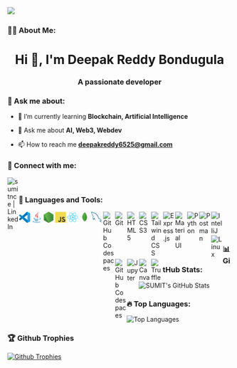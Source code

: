 ![](https://komarev.com/ghpvc/?username=AbhiSathya&color=green)

### 👨‍💻 About Me:
<h1 align="center">Hi 👋, I'm Deepak Reddy Bondugula</h1>
<h3 align="center">A passionate developer</h3>

### 💬 Ask me about:
- 🌱 I’m currently learning **Blockchain, Artificial Intelligence**

- 💬 Ask me about **AI, Web3, Webdev**

- 📫 How to reach me **deepakreddy6525@gmail.com**

### 🔗 Connect with me:
[<img align="left" alt="sumitnce | LinkedIn" width="25px" src="https://cdn.jsdelivr.net/gh/devicons/devicon@latest/icons/linkedin/linkedin-original.svg" />][linkedin]

<br />

### 🚀 Languages and Tools:
[<img align="left" alt="visual studio code" width="25px" src="https://raw.githubusercontent.com/github/explore/80688e429a7d4ef2fca1e82350fe8e3517d3494d/topics/visual-studio-code/visual-studio-code.png" style="margin: 1px;" />](https://code.visualstudio.com)
[<img align="left" alt="Java" width="25px" src="https://raw.githubusercontent.com/devicons/devicon/master/icons/java/java-original.svg" style="margin: 1px;" />](https://www.java.com)
[<img align="left" alt="Node.js" width="25px" src="https://raw.githubusercontent.com/devicons/devicon/master/icons/nodejs/nodejs-original.svg" style="margin: 1px;" />](https://nodejs.org)
[<img align="left" alt="JavaScript" width="25px" src="https://raw.githubusercontent.com/devicons/devicon/master/icons/javascript/javascript-original.svg" style="margin: 1px;" />](https://www.javascript.com)
[<img align="left" alt="React" width="25px" src="https://raw.githubusercontent.com/devicons/devicon/master/icons/react/react-original.svg" style="margin: 1px;" />](https://reactjs.org)
[<img align="left" alt="MongoDB" width="25px" src="https://raw.githubusercontent.com/devicons/devicon/master/icons/mongodb/mongodb-original.svg" style="margin: 1px;" />](https://www.mongodb.com)
[<img align="left" alt="MySQL" width="25px" src="https://raw.githubusercontent.com/devicons/devicon/master/icons/mysql/mysql-original.svg" style="margin: 1px;" />](https://www.mysql.com)
[<img align="left" alt="GitHub Codespaces" width="25px" src="https://cdn.jsdelivr.net/gh/devicons/devicon@latest/icons/githubcodespaces/githubcodespaces-original.svg" style="margin: 1px;" />](https://github.com/codespaces)
[<img align="left" alt="Git" width="25px" src="https://cdn.jsdelivr.net/gh/devicons/devicon@latest/icons/git/git-original.svg" style="margin: 1px;" />](https://git-scm.com/)
[<img align="left" alt="HTML5" width="25px" src="https://cdn.jsdelivr.net/gh/devicons/devicon@latest/icons/html5/html5-original-wordmark.svg" style="margin: 1px;" />](https://developer.mozilla.org/en-US/docs/Web/HTML)
[<img align="left" alt="CSS3" width="25px" src="https://cdn.jsdelivr.net/gh/devicons/devicon@latest/icons/css3/css3-original-wordmark.svg" style="margin: 1px;" />](https://developer.mozilla.org/en-US/docs/Web/CSS)
[<img align="left" alt="Tailwind CSS" width="25px" src="https://cdn.jsdelivr.net/gh/devicons/devicon@latest/icons/tailwindcss/tailwindcss-original.svg" style="margin: 1px;" />](https://tailwindcss.com/)
[<img align="left" alt="Express.js" width="25px" src="https://cdn.jsdelivr.net/gh/devicons/devicon@latest/icons/express/express-original.svg" style="margin: 1px;" />](https://expressjs.com/)
[<img align="left" alt="Material UI" width="25px" src="https://cdn.jsdelivr.net/gh/devicons/devicon@latest/icons/materialui/materialui-original.svg" style="margin: 1px;" />](https://mui.com/)
[<img align="left" alt="Python" width="25px" src="https://cdn.jsdelivr.net/gh/devicons/devicon@latest/icons/python/python-original.svg" style="margin: 1px;" />](https://www.python.org)
[<img align="left" alt="Postman" width="25px" src="https://cdn.jsdelivr.net/gh/devicons/devicon@latest/icons/postman/postman-original.svg" style="margin: 1px;" />](https://www.postman.com/)
[<img align="left" alt="IntelliJ" width="25px" src="https://cdn.jsdelivr.net/gh/devicons/devicon@latest/icons/intellij/intellij-original.svg" style="margin: 1px;" />](https://www.jetbrains.com/idea/)
[<img align="left" alt="Linux" width="25px" src="https://cdn.jsdelivr.net/gh/devicons/devicon@latest/icons/linux/linux-original.svg" style="margin: 1px;" />](https://www.linux.org/)
[<img align="left" alt="GitHub Codespaces" width="25px" src="https://cdn.jsdelivr.net/gh/devicons/devicon@latest/icons/githubcodespaces/githubcodespaces-original.svg" style="margin: 1px;" />](https://github.com/codespaces)
[<img align="left" alt="Jupyter" width="25px" src="https://cdn.jsdelivr.net/gh/devicons/devicon@latest/icons/jupyter/jupyter-original-wordmark.svg" style="margin: 1px;" />](https://jupyter.org/)
[<img align="left" alt="Canva" width="25px" src="https://cdn.jsdelivr.net/gh/devicons/devicon@latest/icons/canva/canva-original.svg" style="margin: 1px;" />](https://www.canva.com/)
[<img align="left" alt="Truffle" width="25px" src="https://avatars.githubusercontent.com/u/22271554?s=200&v=4" style="margin: 1px;" />](https://trufflesuite.com/)

<br />
<br />
<br />

### 📊 GitHub Stats:
![SUMIT's GitHub Stats](https://github-readme-stats.vercel.app/api?username=AbhiSathya&show_icons=true&count_private=true&theme=dark)

### 🔥 Top Languages:

![Top Languages](https://github-readme-stats.vercel.app/api/top-langs/?username=AbhiSathya&layout=compact&theme=dark)

### 🏆 Github Trophies
[![Github Trophies](https://github-profile-trophy.vercel.app/?username=AbhiSathya&theme=onedark&column=9&margin-w=25&margin-h=15)](https://github.com/MrKrishnaAgarwal/readme-components-github)



[linkedin]: https://linkedin.com/in/deepak-reddy-bondugula
 
